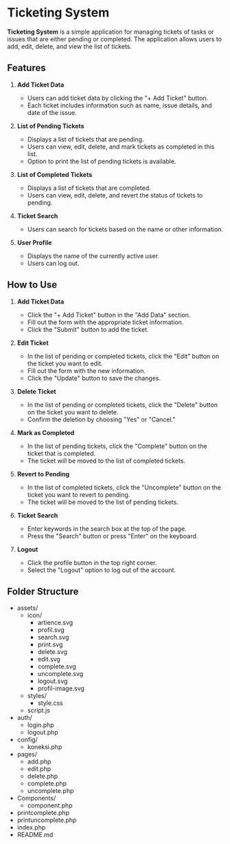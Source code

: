 # Ticketing System

**Ticketing System** is a simple application for managing tickets of tasks or issues that are either pending or completed. The application allows users to add, edit, delete, and view the list of tickets.

## Features

1. **Add Ticket Data**

   - Users can add ticket data by clicking the "+ Add Ticket" button.
   - Each ticket includes information such as name, issue details, and date of the issue.

2. **List of Pending Tickets**

   - Displays a list of tickets that are pending.
   - Users can view, edit, delete, and mark tickets as completed in this list.
   - Option to print the list of pending tickets is available.

3. **List of Completed Tickets**

   - Displays a list of tickets that are completed.
   - Users can view, edit, delete, and revert the status of tickets to pending.

4. **Ticket Search**

   - Users can search for tickets based on the name or other information.

5. **User Profile**
   - Displays the name of the currently active user.
   - Users can log out.

## How to Use

1. **Add Ticket Data**

   - Click the "+ Add Ticket" button in the "Add Data" section.
   - Fill out the form with the appropriate ticket information.
   - Click the "Submit" button to add the ticket.

2. **Edit Ticket**

   - In the list of pending or completed tickets, click the "Edit" button on the ticket you want to edit.
   - Fill out the form with the new information.
   - Click the "Update" button to save the changes.

3. **Delete Ticket**

   - In the list of pending or completed tickets, click the "Delete" button on the ticket you want to delete.
   - Confirm the deletion by choosing "Yes" or "Cancel."

4. **Mark as Completed**

   - In the list of pending tickets, click the "Complete" button on the ticket that is completed.
   - The ticket will be moved to the list of completed tickets.

5. **Revert to Pending**

   - In the list of completed tickets, click the "Uncomplete" button on the ticket you want to revert to pending.
   - The ticket will be moved to the list of pending tickets.

6. **Ticket Search**

   - Enter keywords in the search box at the top of the page.
   - Press the "Search" button or press "Enter" on the keyboard.

7. **Logout**
   - Click the profile button in the top right corner.
   - Select the "Logout" option to log out of the account.

## Folder Structure

- assets/
  - icon/
    - artience.svg
    - profil.svg
    - search.svg
    - print.svg
    - delete.svg
    - edit.svg
    - complete.svg
    - uncomplete.svg
    - logout.svg
    - profil-image.svg
  - styles/
    - style.css
  - script.js
- auth/
  - login.php
  - logout.php
- config/
  - koneksi.php
- pages/
  - add.php
  - edit.php
  - delete.php
  - complete.php
  - uncomplete.php
- Components/
  - component.php
- printcomplete.php
- printuncomplete.php
- index.php
- README.md
